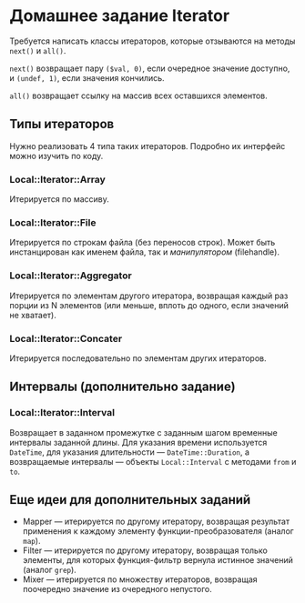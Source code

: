 Домашнее задание Iterator
=========================

Требуется написать классы итераторов, которые отзываются на методы `next()` и `all()`.

`next()` возвращает пару `($val, 0)`, если очередное значение доступно, и `(undef, 1)`, если значения кончились.

`all()` возвращает ссылку на массив всех оставшихся элементов.

Типы итераторов
---------------

Нужно реализовать 4 типа таких итераторов. Подробно их интерфейс можно изучить по коду.

### Local::Iterator::Array

Итерируется по массиву.

### Local::Iterator::File

Итерируется по строкам файла (без переносов строк). Может быть инстанцирован как именем файла, так и _манипулятором_ (filehandle).

### Local::Iterator::Aggregator

Итерируется по элементам другого итератора, возвращая каждый раз порции из N элементов (или меньше, вплоть до одного, если значений не хватает).

### Local::Iterator::Concater

Итерируется последовательно по элементам других итераторов.

Интервалы (дополнительно задание)
---------------------------------

### Local::Iterator::Interval

Возвращает в заданном промежутке с заданным шагом временные интервалы заданной длины. Для указания времени используется `DateTime`, для указания длительности — `DateTime::Duration`, а возвращаемые интервалы — объекты `Local::Interval` с методами `from` и `to`.

Еще идеи для дополнительных заданий
-----------------------------------

* Mapper — итерируется по другому итератору, возвращая результат применения к каждому элементу функции-преобразователя (аналог `map`).
* Filter — итерируется по другому итератору, возвращая только элементы, для которых функция-фильтр вернула истинное значений (аналог `grep`).
* Mixer — итерируется по множеству итераторов, возвращая поочередно значение из очередного непустого.
